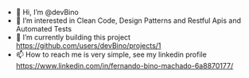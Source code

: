 - 👋 Hi, I’m @devBino
- 👀 I’m interested in Clean Code, Design Patterns and Restful Apis and Automated Tests
- 🌱 I’m currently building this project https://github.com/users/devBino/projects/1
- 📫 How to reach me is very simple, see my linkedin profile https://www.linkedin.com/in/fernando-bino-machado-6a8870177/
